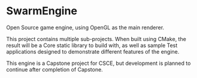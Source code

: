 # SwarmEngine
Open Source game engine, using OpenGL as the main renderer.

This project contains multiple sub-projects. When built using CMake, the result will be a Core static library to build with, as well as sample Test applications designed to demonstrate different features of the engine.

This engine is a Capstone project for CSCE, but development is planned to continue after completion of Capstone.
